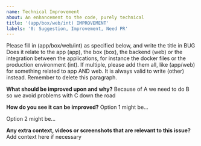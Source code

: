 ```yaml
---
name: Technical Improvement
about: An enhancement to the code, purely technical
title: '(app/box/web/int) IMPROVEMENT'
labels: '0: Suggestion, Improvement, Need PR'
---
```


Please fill in (app/box/web/int) as specified below, and write the title in BUG
Does it relate to the app (app), the box (box), the backend (web) or the integration between the applications, for instance the docker files or the production environment (int).
If multiple, please add them all, like (app/web) for something related to app AND web.
It is always valid to write (other) instead.
Remember to delete this paragraph.

**What should be improved upon and why?**
Because of A we need to do B so we avoid problems with C down the road

**How do you see it can be improved?**
Option 1 might be...

Option 2 might be...

**Any extra context, videos or screenshots that are relevant to this issue?**
Add context here if necessary
